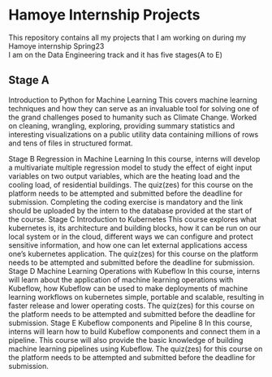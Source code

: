 # Hamoye Internship Projects
This repository contains all my projects that I am working on during my Hamoye internship Spring23  
I am on the Data Engineering track and it has five stages(A to E)
## Stage A
Introduction to Python for Machine Learning
This covers machine learning techniques and how they can serve as an invaluable tool for solving one of the grand challenges posed to humanity such as Climate Change. Worked on cleaning, wrangling, exploring, providing summary statistics and interesting visualizations on a public utility data containing millions of rows and tens of files in structured format.

Stage B
Regression in Machine Learning
In this course, interns will develop a multivariate multiple regression model to study the
effect of eight input variables on two output variables, which are the heating load and
the cooling load, of residential buildings.
The quiz(zes) for this course on the platform needs to be attempted and submitted
before the deadline for submission.
Completing the coding exercise is mandatory and the link should be uploaded by the
intern to the database provided at the start of the course.
Stage C
Introduction to Kubernetes
This course explores what kubernetes is, its architecture and building blocks, how it can
be run on our local system or in the cloud, different ways we can configure and protect
sensitive information, and how one can let external applications access one’s
kubernetes application.
The quiz(zes) for this course on the platform needs to be attempted and submitted
before the deadline for submission.
Stage D
Machine Learning Operations with Kubeflow
In this course, interns will learn about the application of machine learning operations
with Kubeflow, how Kubeflow can be used to make deployments of machine learning
workflows on kubernetes simple, portable and scalable, resulting in faster release and
lower operating costs.
The quiz(zes) for this course on the platform needs to be attempted and submitted
before the deadline for submission.
Stage E
Kubeflow components and Pipeline
8
In this course, interns will learn how to build Kubeflow components and connect them in
a pipeline. This course will also provide the basic knowledge of building machine
learning pipelines using Kubeflow.
The quiz(zes) for this course on the platform needs to be attempted and submitted
before the deadline for submission.
